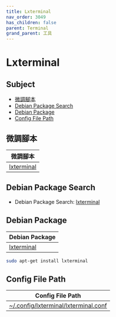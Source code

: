 ```yaml
---
title: Lxterminal
nav_order: 3049
has_children: false
parent: Terminal
grand_parent: 工具
---
```



# Lxterminal


## Subject

* [微調腳本](#微調腳本)
* [Debian Package Search](#debian-package-search)
* [Debian Package](#debian-package)
* [Config File Path](#config-file-path)


## 微調腳本

| 微調腳本 |
| --- |
| [lxterminal](https://github.com/samwhelp/debian-adjustment/tree/main/prototype/tool/lxterminal) |


## Debian Package Search

* Debian Package Search: [lxterminal](https://packages.debian.org/search?searchon=names&keywords=lxterminal)


## Debian Package

| Debian Package |
| --- |
| [lxterminal](https://packages.debian.org/stable/lxterminal) |

``` sh
sudo apt-get install lxterminal
```


## Config File Path

| Config File Path |
| --- |
| [~/.config/lxterminal/lxterminal.conf](https://github.com/samwhelp/debian-adjustment/blob/main/prototype/tool/lxterminal/asset/overlay/etc/skel/.config/lxterminal/lxterminal.conf) |
